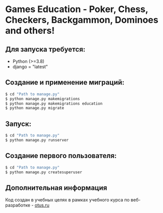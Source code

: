#  Games Education - Poker, Chess, Checkers, Backgammon, Dominoes and others!

## Для запуска требуется:
* Python (>=3.8)
* django = "latest"

## Создание и применение миграций:
```bash
$ cd "Path to manage.py"
$ python manage.py makemigrations
$ python manage.py makemigrations education
$ python manage.py migrate
```

## Запуск:
```bash
$ cd "Path to manage.py"
$ python manage.py runserver
```

##  Создание первого пользователя:
```bash
$ cd "Path to manage.py"
$ python manage.py createsuperuser
``` 

## Дополнительная информация
Код создан в учебных целях в рамках учебного курса по веб-разработке - [otus.ru](https://otus.ru)
